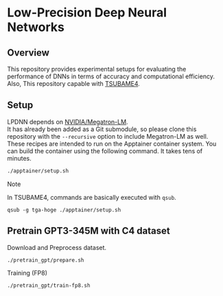 # Low-Precision Deep Neural Networks

## Overview
This repository provides experimental setups for evaluating the performance of DNNs in terms of accuracy and computational efficiency.
Also, This repository capable with [TSUBAME4](https://www.t4.cii.isct.ac.jp/).

## Setup
LPDNN depends on [NVIDIA/Megatron-LM](https://github.com/NVIDIA/Megatron-LM).  
It has already been added as a Git submodule, so please clone this repository with
the  `--recursive` option to include Megatron-LM as well.
These recipes are intended to run on the Apptainer container system.
You can build the container using the following command. It takes tens of minutes.  
```bash
./apptainer/setup.sh
```  

> [!NOTE]
> In TSUBAME4, commands are basically executed with `qsub`.
>
>     qsub -g tga-hoge ./apptainer/setup.sh

## Pretrain GPT3-345M with C4 dataset
Download and Preprocess dataset.
```
./pretrain_gpt/prepare.sh
```
Training (FP8)
```
./pretrain_gpt/train-fp8.sh
```

